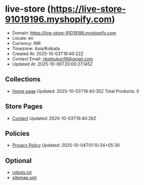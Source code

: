 # live-store (https://live-store-91019196.myshopify.com)

- Domain: https://live-store-91019196.myshopify.com
- Locale: en
- Currency: INR
- Timezone: Asia/Kolkata
- Created At: 2025-10-03T19:40:22Z
- Contact Email: rikiphukon16@gmail.com
- Updated At: 2025-10-06T20:00:27.145Z

## Collections

- [Home page](https://live-store-91019196.myshopify.com/collections/frontpage)
  Updated: 2025-10-03T19:40:35Z
  Total Products: 0

## Store Pages

- [Contact](https://live-store-91019196.myshopify.com/pages/contact)
  Updated: 2025-10-03T19:40:26Z

## Policies

- [Privacy Policy](https://live-store-91019196.myshopify.com/policies/privacy-policy)
  Updated: 2025-10-04T01:10:34+05:30

## Optional

- [robots.txt](https://live-store-91019196.myshopify.com/robots.txt)
- [sitemap.xml](https://live-store-91019196.myshopify.com/sitemap.xml)
